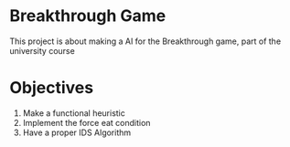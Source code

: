 # Breakthrough Game
This project is about making a AI for the Breakthrough game, part of the university course 

# Objectives

1. Make a functional heuristic
2. Implement the force eat condition
3. Have a proper IDS Algorithm

